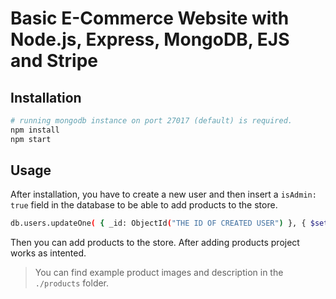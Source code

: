 # Basic E-Commerce Website with Node.js, Express, MongoDB, EJS and Stripe

## Installation

```bash
# running mongodb instance on port 27017 (default) is required.
npm install
npm start
```
## Usage

After installation, you have to create a new user and then insert a `isAdmin: true` field in the database to be able to add products to the store.
```bash
db.users.updateOne( { _id: ObjectId("THE ID OF CREATED USER") }, { $set: { isAdmin: true } });
```
Then you can add products to the store. After adding products project works as intented.

>You can find example product images and description in the `./products` folder.
